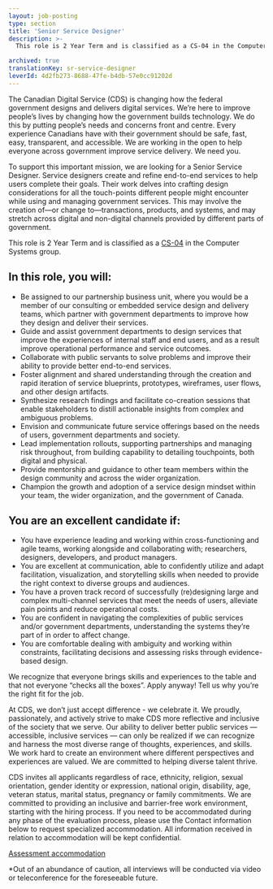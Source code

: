 ```yaml
---
layout: job-posting
type: section
title: 'Senior Service Designer'
description: >-
  This role is 2 Year Term and is classified as a CS-04 in the Computer Systems group.

archived: true
translationKey: sr-service-designer
leverId: 4d2fb273-8688-47fe-b4db-57e0cc91202d
---
```


The Canadian Digital Service (CDS) is changing how the federal government designs and delivers digital services. We’re here to improve people’s lives by changing how the government builds technology. We do this by putting people’s needs and concerns front and centre. Every experience Canadians have with their government should be safe, fast, easy, transparent, and accessible. We are working in the open to help everyone across government improve service delivery. We need you.

To support this important mission, we are looking for a Senior Service Designer. Service designers create and refine end-to-end services to help users complete their goals. Their work delves into crafting design considerations for all the touch-points different people might encounter while using and managing government services. This may involve the creation of—or change to—transactions, products, and systems, and may stretch across digital and non-digital channels provided by different parts of government. 

This role is 2 Year Term and is classified as a [CS-04](https://www.tbs-sct.gc.ca/agreements-conventions/view-visualiser-eng.aspx?id=1#toc12259212260) in the Computer Systems group.

## In this role, you will: 
- Be assigned to our partnership business unit, where you would be a member of our consulting or embedded service design and delivery teams, which partner with government departments to improve how they design and deliver their services. 
- Guide and assist government departments to design services that improve the experiences of internal staff and end users, and as a result improve operational performance and service outcomes.
- Collaborate with public servants to solve problems and improve their ability to provide better end-to-end services.
- Foster alignment and shared understanding through the creation and rapid iteration of service blueprints, prototypes, wireframes, user flows, and other design artifacts.
- Synthesize research findings and facilitate co-creation sessions that enable stakeholders to distill actionable insights from complex and ambiguous problems.
- Envision and communicate future service offerings based on the needs of users, government departments and society.
- Lead implementation rollouts, supporting partnerships and managing risk throughout, from building capability to detailing touchpoints, both digital and physical.
- Provide mentorship and guidance to other team members within the design community and across the wider organization.
- Champion the growth and adoption of a service design mindset within your team, the wider organization, and the government of Canada.

## You are an excellent candidate if: 
- You have experience leading and working within cross-functioning and agile teams, working alongside and collaborating with; researchers, designers, developers, and product managers.
- You are excellent at communication, able to confidently utilize and adapt facilitation, visualization, and storytelling skills when needed to provide the right context to diverse groups and audiences. 
- You have a proven track record of successfully (re)designing large and complex multi-channel services that meet the needs of users, alleviate pain points and reduce operational costs.
- You are confident in navigating the complexities of public services and/or government departments, understanding the systems they’re part of in order to affect change.
- You are comfortable dealing with ambiguity and working within constraints, facilitating decisions and assessing risks through evidence-based design. 

We recognize that everyone brings skills and experiences to the table and that not everyone “checks all the boxes”. Apply anyway! Tell us why you’re the right fit for the job.

At CDS, we don’t just accept difference - we celebrate it. We proudly, passionately, and actively strive to make CDS more reflective and inclusive of the society that we serve. Our ability to deliver better public services — accessible, inclusive services — can only be realized if we can recognize and harness the most diverse range of thoughts, experiences, and skills. We work hard to create an environment where different perspectives and experiences are valued. We are committed to helping diverse talent thrive.

CDS invites all applicants regardless of race, ethnicity, religion, sexual orientation, gender identity or expression, national origin, disability, age, veteran status, marital status, pregnancy or family commitments. We are committed to providing an inclusive and barrier-free work environment, starting with the hiring process. If you need to be accommodated during any phase of the evaluation process, please use the Contact information below to request specialized accommodation. All information received in relation to accommodation will be kept confidential.

[Assessment accommodation](https://www.canada.ca/en/public-service-commission/services/assessment-accommodation-page.html)

*Out of an abundance of caution, all interviews will be conducted via video or teleconference for the foreseeable future.

